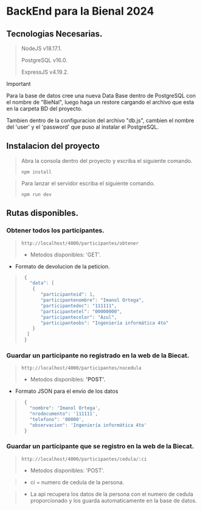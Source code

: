 # BackEnd para la Bienal 2024
>
## Tecnologias Necesarias.
>NodeJS v18.17.1.
>
>PostgreSQL v16.0.
>
>ExpressJS v4.19.2.

> [!IMPORTANT]
> Para la base de datos cree una nueva Data Base dentro de PostgreSQL con el nombre de "BieNal", luego haga un restore cargando el archivo que esta en la carpeta BD del proyecto.
>
> Tambien dentro de la configuracion del archivo "db.js", cambien el nombre del 'user' y el 'password' que puso al instalar el PostgreSQL.

## Instalacion del proyecto
> Abra la consola dentro del proyecto y escriba el siguiente comando.
>```
> npm install
>```

>Para lanzar el servidor escriba el siguiente comando.
>
>```
> npm run dev
>```

## Rutas disponibles.
### Obtener todos los participantes.
>```
>http://localhost/4000/participantes/obtener
>```
>- Metodos disponibles: 'GET'.

- Formato de devolucion de la peticion.

>```javascript
>  {
>    "data": [
>     {
>        "participanteid": 1,
>        "participantenombre": "Imanol Ortega",
>        "participantedoc": "111111",
>        "participantetel": "00000000",
>        "participantecolor": "Azul",
>        "participanteobs": "Ingeniería informática 4to"
>     }
>   ]
>  }
>```
### Guardar un participante no registrado en la web de la Biecat.
>```
>http://localhost/4000/participantes/nocedula
>```
>- Metodos disponibles: **'POST'.**

 - Formato JSON para el envio de los datos
>```javascript
>  {
>    "nombre": 'Imanol Ortega',
>    "nrodocumento": '111111',
>    "telefono": '00000',
>    "observacion": 'Ingeniería informática 4to'
>  }
>```
### Guardar un participante que se registro en la web de la Biecat.
>```
>http://localhost/4000/participantes/cedula/:ci
>```
>- Metodos disponibles: 'POST'.

>- ci = numero de cedula de la persona.

>- La api recupera los datos de la persona con el numero de cedula proporcionado y los guarda automaticamente en la base de datos.
